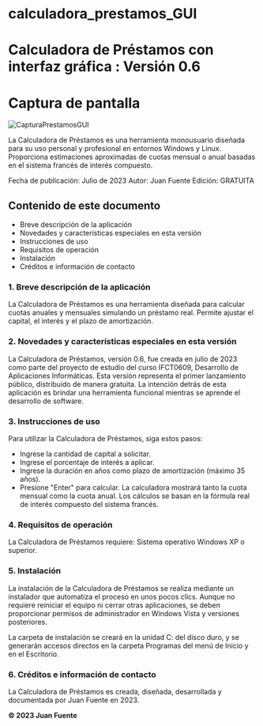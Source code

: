 # calculadora_prestamos_GUI
# Calculadora de Préstamos con interfaz gráfica : Versión 0.6


# Captura de pantalla

![CapturaPrestamosGUI](https://github.com/Juan-Fuente-T/calculadora_prestamos_GUI/assets/127140423/28c9437a-2e13-466d-b5ca-0c8453c54e73)


La Calculadora de Préstamos es una herramienta monousuario diseñada para su uso personal y profesional en entornos Windows y Linux. Proporciona estimaciones aproximadas de cuotas mensual o anual basadas en el sistema francés de interés compuesto.

Fecha de publicación: Julio de 2023
Autor: Juan Fuente
Edición: GRATUITA

## Contenido de este documento
 - Breve descripción de la aplicación
 - Novedades y características especiales en esta versión
 - Instrucciones de uso
 - Requisitos de operación
 - Instalación
 - Créditos e información de contacto

### 1. Breve descripción de la aplicación
La Calculadora de Préstamos es una herramienta diseñada para calcular cuotas anuales y mensuales simulando un préstamo real. Permite ajustar el capital, el interés y el plazo de amortización.

### 2. Novedades y características especiales en esta versión
La Calculadora de Préstamos, versión 0.6, fue creada en julio de 2023 como parte del proyecto de estudio del curso IFCT0609, Desarrollo de Aplicaciones Informáticas. Esta versión representa el primer lanzamiento público, distribuido de manera gratuita. La intención detrás de esta aplicación es brindar una herramienta funcional mientras se aprende el desarrollo de software.

### 3. Instrucciones de uso
Para utilizar la Calculadora de Préstamos, siga estos pasos:

 - Ingrese la cantidad de capital a solicitar.
 - Ingrese el porcentaje de interés a aplicar.
 - Ingrese la duración en años como plazo de amortización (máximo 35 años).
 - Presione "Enter" para calcular.
La calculadora mostrará tanto la cuota mensual como la cuota anual. Los cálculos se basan en la fórmula real de interés compuesto del sistema francés.

### 4. Requisitos de operación
La Calculadora de Préstamos requiere:
Sistema operativo Windows XP o superior.

### 5. Instalación
La instalación de la Calculadora de Préstamos se realiza mediante un instalador que automatiza el proceso en unos pocos clics. Aunque no requiere reiniciar el equipo ni cerrar otras aplicaciones, se deben proporcionar permisos de administrador en Windows Vista y versiones posteriores.

La carpeta de instalación se creará en la unidad C: del disco duro, y se generarán accesos directos en la carpeta Programas del menú de Inicio y en el Escritorio.

### 6. Créditos e información de contacto
La Calculadora de Préstamos es creada, diseñada, desarrollada y documentada por Juan Fuente en 2023.

**© 2023 Juan Fuente**


